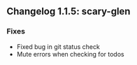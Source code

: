 ## Changelog 1.1.5: scary-glen

### Fixes

* Fixed bug in git status check
* Mute errors when checking for todos
